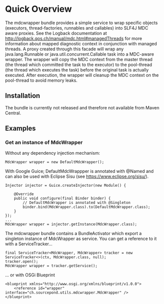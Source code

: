 # Quick Overview
The mdcwrapper bundle provides a simple service to wrap specific objects (executors, thread-factories, runnables and callables) into SLF4J MDC aware proxies. See the Logback documentation at http://logback.qos.ch/manual/mdc.html#managedThreads for more information about mapped diagnostic context in conjunction with managed threads. A proxy created through this facade will wrap any java.lang.Runnable or java.util.concurrent.Callable task into a MDC-aware wrapper. The wrapper will copy the MDC context from the master thread (the thread which committed the task to the executor) to the pool-thread (the thread which executes the task) before the original task is actually executed. After execution, the wrapper will cleanup the MDC context on the pool-thread to avoid memory leaks.

## Installation
The bundle is currently not released and therefore not available from Maven Central.

## Examples
### Get an instance of MdcWrapper

Without any dependency injection mechanism:
```
MdcWrapper wrapper = new DefaultMdcWrapper();
```

With Google Guice; DefaultMdcWrappper is annotated with @Named and can also be used with Eclipse Sisu (see https://www.eclipse.org/sisu/).
```
Injector injector = Guice.createInjector(new Module() {

	@Override
	public void configure(final Binder binder) {
		// DefaultMdcWrapper is annotated with @Singleton
		binder.bind(MdcWrapper.class).to(DefaultMdcWrapper.class);
	}
});
...
MdcWrapper wrapper = injector.getInstance(MdcWrapper.class);
```

The mdcwrapper bundle contains a BundleActivator which export a singleton instance of MdcWrapper as service. You can get a reference to it with a ServiceTracker...
```
final ServiceTracker<MdcWrapper, MdcWrapper> tracker = new ServiceTracker<>(ctx, MdcWrapper.class, null);
tracker.open();
MdcWrapper wrapper = tracker.getService();
```

... or with OSGi Blueprint
```
<blueprint xmlns="http://www.osgi.org/xmlns/blueprint/v1.0.0">
	<reference id="wrapper" interface="ch.sourcepond.utils.mdcwrapper.MdcWrapper" />
</blueprint>
```